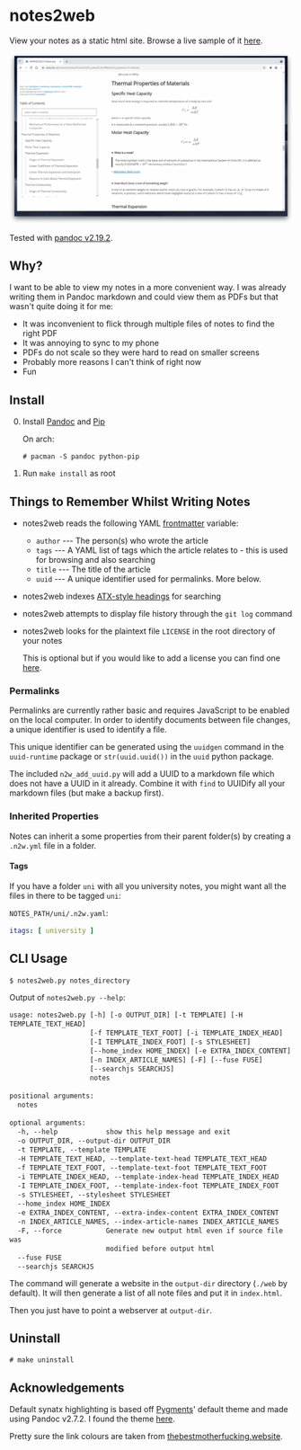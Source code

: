 # notes2web

View your notes as a static html site. Browse a live sample of it [here](https://notes.alv.cx).

![](./screenshot.png)

Tested with [pandoc v2.19.2](https://github.com/jgm/pandoc/releases/tag/2.19.2).


## Why?

I want to be able to view my notes in a more convenient way.
I was already writing them in Pandoc markdown and could view them as PDFs but that wasn't quite
doing it for me:

- It was inconvenient to flick through multiple files of notes to find the right PDF
- It was annoying to sync to my phone
- PDFs do not scale so they were hard to read on smaller screens
- Probably more reasons I can't think of right now
- Fun


## Install

0. Install [Pandoc](https://pandoc.org/index.html) and [Pip](https://github.com/pypa/pip)

   On arch:
   ```
   # pacman -S pandoc python-pip
   ```

1. Run `make install` as root

## Things to Remember Whilst Writing Notes

- notes2web reads the following YAML [frontmatter](https://jekyllrb.com/docs/front-matter/) variable:

  - `author` --- The person(s) who wrote the article
  - `tags` --- A YAML list of tags which the article relates to - this is used for browsing and also
               searching
  - `title` --- The title of the article
  - `uuid` --- A unique identifier used for permalinks. More below.
        
- notes2web indexes [ATX-style headings](https://pandoc.org/MANUAL.html#atx-style-headings) for
  searching
- notes2web attempts to display file history through the `git log` command
- notes2web looks for the plaintext file `LICENSE` in the root directory of your notes

  This is optional but if you would like to add a license you can find one
  [here](https://choosealicense.com).

### Permalinks

Permalinks are currently rather basic and requires JavaScript to be enabled on the local computer.
In order to identify documents between file changes, a unique identifier is used to identify a file.

This unique identifier can be generated using the `uuidgen` command in the `uuid-runtime` package or
`str(uuid.uuid())` in the `uuid` python package.

The included `n2w_add_uuid.py` will add a UUID to a markdown file which does not have a UUID in it
already.
Combine it with `find` to UUIDify all your markdown files (but make a backup first).

### Inherited Properties

Notes can inherit a some properties from their parent folder(s) by creating a `.n2w.yml` file in a
folder.

#### Tags

If you have a folder `uni` with all you university notes, you might want all the files in there to
be tagged `uni`:

`NOTES_PATH/uni/.n2w.yaml`:

```yaml
itags: [ university ]
```

## CLI Usage

```
$ notes2web.py notes_directory
```

Output of `notes2web.py --help`:

```
usage: notes2web.py [-h] [-o OUTPUT_DIR] [-t TEMPLATE] [-H TEMPLATE_TEXT_HEAD]
                    [-f TEMPLATE_TEXT_FOOT] [-i TEMPLATE_INDEX_HEAD]
                    [-I TEMPLATE_INDEX_FOOT] [-s STYLESHEET]
                    [--home_index HOME_INDEX] [-e EXTRA_INDEX_CONTENT]
                    [-n INDEX_ARTICLE_NAMES] [-F] [--fuse FUSE]
                    [--searchjs SEARCHJS]
                    notes

positional arguments:
  notes

optional arguments:
  -h, --help            show this help message and exit
  -o OUTPUT_DIR, --output-dir OUTPUT_DIR
  -t TEMPLATE, --template TEMPLATE
  -H TEMPLATE_TEXT_HEAD, --template-text-head TEMPLATE_TEXT_HEAD
  -f TEMPLATE_TEXT_FOOT, --template-text-foot TEMPLATE_TEXT_FOOT
  -i TEMPLATE_INDEX_HEAD, --template-index-head TEMPLATE_INDEX_HEAD
  -I TEMPLATE_INDEX_FOOT, --template-index-foot TEMPLATE_INDEX_FOOT
  -s STYLESHEET, --stylesheet STYLESHEET
  --home_index HOME_INDEX
  -e EXTRA_INDEX_CONTENT, --extra-index-content EXTRA_INDEX_CONTENT
  -n INDEX_ARTICLE_NAMES, --index-article-names INDEX_ARTICLE_NAMES
  -F, --force           Generate new output html even if source file was
                        modified before output html
  --fuse FUSE
  --searchjs SEARCHJS
```

The command will generate a website in the `output-dir` directory (`./web` by default).
It will then generate a list of all note files and put it in `index.html`.

Then you just have to point a webserver at `output-dir`.

## Uninstall

```
# make uninstall
```

## Acknowledgements

Default synatx highlighting is based off [Pygments](https://pygments.org/)' default theme and
made using Pandoc v2.7.2.
I found the theme [here](https://github.com/tajmone/pandoc-goodies/blob/master/skylighting/css/built-in-styles/pygments.css).

Pretty sure the link colours are taken from [thebestmotherfucking.website](https://thebestmotherfucking.website/).
